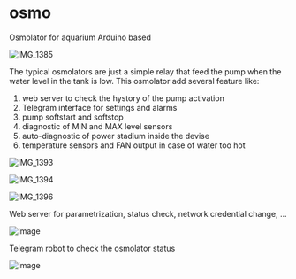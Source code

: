 # osmo
Osmolator for aquarium Arduino based

![IMG_1385](https://user-images.githubusercontent.com/72757865/150636544-dfa02e4b-0aa9-477e-a684-1be9380ae001.JPG)

The typical osmolators are just a simple relay that feed the pump when the water level in the tank is low. This osmolator add several feature like:
1) web server to check the hystory of the pump activation
2) Telegram interface for settings and alarms
3) pump softstart and softstop
4) diagnostic of MIN and MAX level sensors
5) auto-diagnostic of power stadium inside the devise
6) temperature sensors and FAN output in case of water too hot

![IMG_1393](https://user-images.githubusercontent.com/72757865/150640367-140b3f54-3d17-47c9-b9ee-b04eb4a51fb4.JPG)

![IMG_1394](https://user-images.githubusercontent.com/72757865/150640369-935a1832-1ab4-4426-bdc8-72383242a0cd.JPG)

![IMG_1396](https://user-images.githubusercontent.com/72757865/150641870-ff3453e8-14f2-4b69-b100-c9004ce618eb.JPG)

Web server for parametrization, status check, network credential change, ...

![image](https://user-images.githubusercontent.com/72757865/151864059-d4e26a88-a3f0-47a9-baf6-69f0b3cf0245.png)

Telegram robot to check the osmolator status

![image](https://user-images.githubusercontent.com/72757865/151864233-52cf4a45-0e92-4a60-851b-1f8df9497c8a.png)

